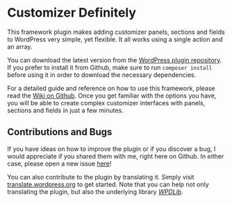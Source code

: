 Customizer Definitely
=====================

This framework plugin makes adding customizer panels, sections and fields to WordPress very simple, yet flexible. It all works using a single action and an array.

You can download the latest version from the [WordPress plugin repository](http://wordpress.org/plugins/customizer-definitely/). If you prefer to install it from Github, make sure to run `composer install` before using it in order to download the necessary dependencies.

For a detailed guide and reference on how to use this framework, please read the [Wiki on Github](https://github.com/felixarntz/customizer-definitely/wiki). Once you get familiar with the options you have, you will be able to create complex customizer interfaces with panels, sections and fields in just a few minutes.

Contributions and Bugs
----------------------

If you have ideas on how to improve the plugin or if you discover a bug, I would appreciate if you shared them with me, right here on Github. In either case, please open a new issue [here](https://github.com/felixarntz/customizer-definitely/issues/new)!

You can also contribute to the plugin by translating it. Simply visit [translate.wordpress.org](https://translate.wordpress.org/projects/wp-plugins/customizer-definitely) to get started. Note that you can help not only translating the plugin, but also the underlying library [_WPDLib_](https://github.com/felixarntz/wpdlib).
